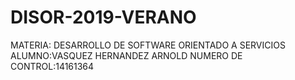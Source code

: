# DISOR-2019-VERANO
MATERIA: DESARROLLO DE SOFTWARE ORIENTADO A SERVICIOS
ALUMNO:VASQUEZ HERNANDEZ ARNOLD
NUMERO DE CONTROL:14161364

